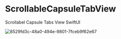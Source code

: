 # ScrollableCapsuleTabView
Scrollabel Capsule Tabs View SwiftUI

![8529fd3c-48a0-494e-9801-7fceb9f62e67](https://github.com/camiloibarrayepes/ScrollableCapsuleTabView/assets/14959571/aee15750-170b-46fa-b91d-b923a0af9367)


